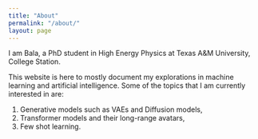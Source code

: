 ```yaml
---
title: "About"
permalink: "/about/"
layout: page
---
```


I am Bala, a PhD student in High Energy Physics at Texas A&M University, College Station.

This website is here to mostly document my explorations in machine learning and artificial intelligence. Some of the topics that I am currently interested in are:

1. Generative models such as VAEs and Diffusion models, 
2. Transformer models and their long-range avatars,
3. Few shot learning.
